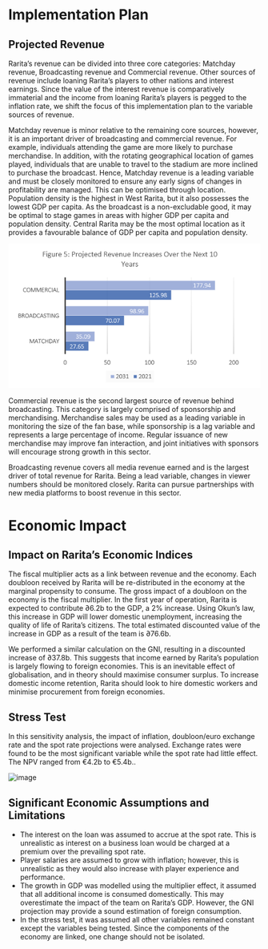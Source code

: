 # Implementation Plan
## Projected Revenue
Rarita’s revenue can be divided into three core categories: Matchday revenue, Broadcasting revenue and Commercial revenue. Other sources of revenue include loaning Rarita’s players to other nations and interest earnings. Since the value of the interest revenue is comparatively immaterial and the income from loaning Rarita’s players is pegged to the inflation rate, we shift the focus of this implementation plan to the variable sources of revenue.

Matchday revenue is minor relative to the remaining core sources, however, it is an important driver of broadcasting and commercial revenue. For example, individuals attending the game are more likely to purchase merchandise. In addition, with the rotating geographical location of games played, individuals that are unable to travel to the stadium are more inclined to purchase the broadcast. Hence, Matchday revenue is a leading variable and must be closely monitored to ensure any early signs of changes in profitability are managed. This can be optimised through location. Population density is the highest in West Rarita, but it also possesses the lowest GDP per capita. As the broadcast is a non-excludable good, it may be optimal to stage games in areas with higher GDP per capita and population density. Central Rarita may be the most optimal location as it provides a favourable balance of GDP per capita and population density.

![Project Revenue Increases Over the Next 10 Years](https://github.com/ACTL4001-T1-2022/github-showcase-page-group-acc/blob/647bbb1fcd76a42ad0e65b7aa1ae49f7d4fb0485/Screenshot%202022-04-07%20192815.png)

Commercial revenue is the second largest source of revenue behind broadcasting. This category is largely comprised of sponsorship and merchandising. Merchandise sales may be used as a leading variable in monitoring the size of the fan base, while sponsorship is a lag variable and represents a large percentage of income. Regular issuance of new merchandise may improve fan interaction, and joint initiatives with sponsors will encourage strong growth in this sector. 

Broadcasting revenue covers all media revenue earned and is the largest driver of total revenue for Rarita. Being a lead variable, changes in viewer numbers should be monitored closely. Rarita can pursue partnerships with new media platforms to boost revenue in this sector. 



# Economic Impact 
## Impact on Rarita’s Economic Indices

The fiscal multiplier acts as a link between revenue and the economy. Each doubloon received by Rarita will be re-distributed in the economy at the marginal propensity to consume. The gross impact of a doubloon on the economy is the fiscal multiplier. In the first year of operation, Rarita is expected to contribute ∂6.2b to the GDP, a 2% increase. Using Okun’s law, this increase in GDP will lower domestic unemployment, increasing the quality of life of Rarita’s citizens. The total estimated discounted value of the increase in GDP as a result of the team is ∂76.6b. 

We performed a similar calculation on the GNI, resulting in a discounted increase of ∂37.8b. This suggests that income earned by Rarita’s population is largely flowing to foreign economies. This is an inevitable effect of globalisation, and in theory should maximise consumer surplus. To increase domestic income retention, Rarita should look to hire domestic workers and minimise procurement from foreign economies. 

## Stress Test

In this sensitivity analysis, the impact of inflation, doubloon/euro exchange rate and the spot rate projections were analysed. Exchange rates were found to be the most significant variable while the spot rate had little effect. The NPV ranged from €4.2b to €5.4b.. 

![image](https://user-images.githubusercontent.com/102963012/162172672-0fe3307c-0422-49e9-98e3-6b1c4978021c.png)

## Significant Economic Assumptions and Limitations

*	The interest on the loan was assumed to accrue at the spot rate. This is unrealistic as interest on a business loan would be charged at a premium over the prevailing spot rate.   
*	Player salaries are assumed to grow with inflation; however, this is unrealistic as they would also increase with player experience and performance. 
*	The growth in GDP was modelled using the multiplier effect, it assumed that all additional income is consumed domestically. This may overestimate the impact of the team on Rarita’s GDP. However, the GNI projection may provide a sound estimation of foreign consumption. 
*	In the stress test, it was assumed all other variables remained constant except the variables being tested. Since the components of the economy are linked, one change should not be isolated. 

